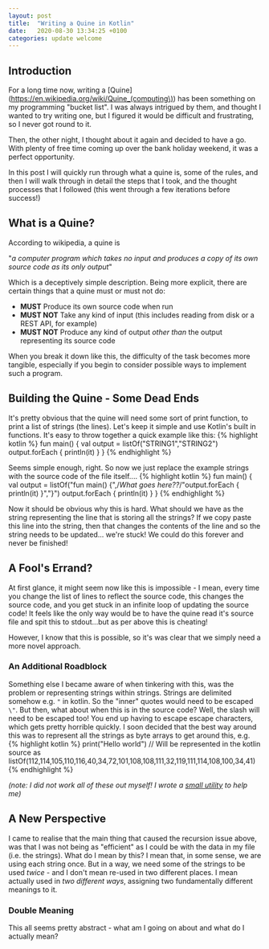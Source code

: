 ```yaml
---
layout: post
title:  "Writing a Quine in Kotlin"
date:   2020-08-30 13:34:25 +0100
categories: update welcome
---
```

## Introduction
For a long time now, writing a [Quine](https://en.wikipedia.org/wiki/Quine_(computing\)) has been something on my programming "bucket list".
I was always intrigued by them, and thought I wanted to try writing one, but I figured it would be difficult and frustrating, so I never got round to it.

Then, the other night, I thought about it again and decided to have a go. With plenty of free time coming up over the bank holiday weekend, it was a perfect opportunity.

In this post I will quickly run through what a quine is, some of the rules, and then I will walk through in detail the steps that I took, and the thought processes that I followed (this went through a few iterations before success!)
## What is a Quine?
According to wikipedia, a quine is 

"*a computer program which takes no input and produces a copy of its own source code as its only output*"

Which is a deceptively simple description. Being more explicit, there are certain things that a quine must or must not do:
* **MUST** Produce its own source code when run
* **MUST NOT** Take any kind of input (this includes reading from disk or a REST API, for example)
* **MUST NOT** Produce any kind of output *other than* the output representing its source code

When you break it down like this, the difficulty of the task becomes more tangible, especially if you begin to consider possible ways to implement such a program.
## Building the Quine - Some Dead Ends
It's pretty obvious that the quine will need some sort of print function, to print a list of strings (the lines). Let's keep it simple and use Kotlin's built in functions. It's easy to throw together a quick example like this:
{% highlight kotlin %}
fun main() {
    val output = listOf("STRING1","STRING2")
    output.forEach { println(it) }
}
{% endhighlight %}

Seems simple enough, right. So now we just replace the example strings with the source code of the file itself....
{% highlight kotlin %}
fun main() {
    val output = listOf("fun main() {",/*What goes here??*/"output.forEach { println(it) }","}")
    output.forEach { println(it) }
}
{% endhighlight %}

Now it should be obvious why this is hard. What should we have as the string representing the line that is storing all the strings? If we copy paste this line into the string, 
then that changes the contents of the line and so the string needs to be updated... we're stuck! We could do this forever and never be finished!
## A Fool's Errand?
At first glance, it might seem now like this is impossible - I mean, every time you change the list of lines to reflect the source code, this changes the source code, and you get stuck in an infinite loop of updating the source code!
It feels like the only way would be to have the quine read it's source file and spit this to stdout...but as per above this is cheating!

However, I know that this is possible, so it's was clear that we simply need a more novel approach.
### An Additional Roadblock
Something else I became aware of when tinkering with this, was the problem or representing strings within strings. Strings are delimited somehow
e.g. `"` in kotlin. So the "inner" quotes would need to be escaped `\"`. But then, what about when this is in the source code? Well,
the slash will need to be escaped too! You end up having to escape escape characters, which gets pretty horrible quickly.
I soon decided that the best way around this was to represent all the strings as byte arrays to get around this, e.g.
{% highlight kotlin %}
print("Hello world")
// Will be represented in the kotlin source as
listOf(112,114,105,110,116,40,34,72,101,108,108,111,32,119,111,114,108,100,34,41)
{% endhighlight %}

*(note: I did not work all of these out myself! I wrote a [small utility](https://github.com/fran-man/Kotlin-Quine/blob/master/src/main/kotlin/com/franm/quine/FileToByteArrays.kt) to help me)*

## A New Perspective
I came to realise that the main thing that caused the recursion issue above, was that I was not being as "efficient" as I could be with the data in my file (i.e. the strings).
What do I mean by this? I mean that, in some sense, we are using each string once. But in a way, we need some of the strings to be used *twice* - 
and I don't mean re-used in two different places. I mean actually used in *two different ways*, assigning two fundamentally different meanings to it.
### Double Meaning
This all seems pretty abstract - what am I going on about and what do I actually mean?